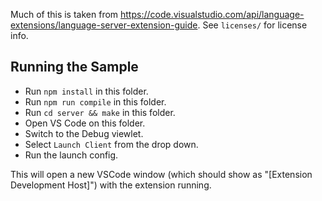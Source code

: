 Much of this is taken from https://code.visualstudio.com/api/language-extensions/language-server-extension-guide. See `licenses/` for license info.

## Running the Sample

- Run `npm install` in this folder.
- Run `npm run compile` in this folder.
- Run `cd server && make` in this folder.
- Open VS Code on this folder.
- Switch to the Debug viewlet.
- Select `Launch Client` from the drop down.
- Run the launch config.

This will open a new VSCode window (which should show as
"[Extension Development Host]") with the extension running.
